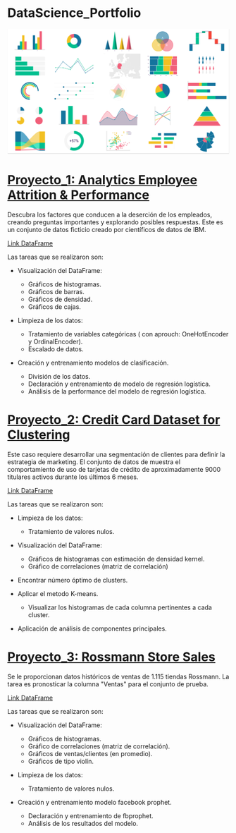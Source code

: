 
# DataScience_Portfolio

![](datavizpreviewimage2.png)

# [Proyecto_1: Analytics Employee Attrition & Performance](https://github.com/Lapantufla/Data_Analysis/blob/HumanResources_project/HumanResources_project.ipynb)

Descubra los factores que conducen a la deserción de los empleados, creando preguntas importantes y explorando posibles respuestas. 
Este es un conjunto de datos ficticio creado por científicos de datos de IBM.

[Link DataFrame](https://www.kaggle.com/datasets/pavansubhasht/ibm-hr-analytics-attrition-dataset?datasetId=1067&sortBy=voteCount)

Las tareas que se realizaron son: 

* Visualización del DataFrame: 
  * Gráficos de histogramas.
  * Gráficos de barras.
  * Gráficos de densidad.
  * Gráficos de cajas.
 
* Limpieza de los datos:
  * Tratamiento de variables categóricas ( con aprouch: OneHotEncoder y OrdinalEncoder).
  * Escalado de datos.

* Creación y entrenamiento modelos de clasificación.
  * División de los datos.
  * Declaración y entrenamiento de modelo de regresión logística.
  * Análisis de la performance del modelo de regresión logística.


# [Proyecto_2: Credit Card Dataset for Clustering](https://github.com/Lapantufla/Data_Analysis/blob/Marketing_project/CreditCardClustering_project.ipynb)

Este caso requiere desarrollar una segmentación de clientes para definir la estrategia de marketing. 
El conjunto de datos de muestra el comportamiento de uso de tarjetas de crédito de aproximadamente 9000 titulares activos durante los últimos 6 meses.

[Link DataFrame](https://www.kaggle.com/datasets/arjunbhasin2013/ccdata)

Las tareas que se realizaron son: 

* Limpieza de los datos:
  * Tratamiento de valores nulos.

* Visualización del DataFrame: 
  * Gráficos de histogramas con estimación de densidad kernel.
  * Gráfico de correlaciones (matriz de correlación)

* Encontrar número óptimo de clusters.

* Aplicar el metodo K-means.
  * Visualizar los histogramas de cada columna pertinentes a cada cluster.

* Aplicación de análisis de componentes principales.

# [Proyecto_3: Rossmann Store Sales](https://github.com/Lapantufla/Data_Analysis/blob/StoreSales_project/StoreSales_project.ipynb)

Se le proporcionan datos históricos de ventas de 1.115 tiendas Rossmann. La tarea es pronosticar la columna "Ventas" para el conjunto de prueba.

[Link DataFrame](https://www.kaggle.com/c/rossmann-store-sales/data)

Las tareas que se realizaron son: 

* Visualización del DataFrame: 
  * Gráficos de histogramas.
  * Gráfico de correlaciones (matriz de correlación).
  * Gráficos de ventas/clientes (en promedio).
  * Gráficos de tipo violín.

* Limpieza de los datos:
  * Tratamiento de valores nulos.

* Creación y entrenamiento modelo facebook prophet.
   * Declaración y entrenamiento de fbprophet.
   * Análisis de los resultados del modelo.

